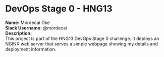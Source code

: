 # DevOps Stage 0 - HNG13

**Name:** Mordecai Oke  
**Slack Username:** @mordecai  
**Description:**  
This project is part of the HNG13 DevOps Stage 0 challenge. It deploys an NGINX web server that serves a simple webpage showing my details and deployment information.  

